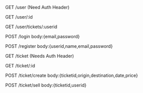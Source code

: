 GET /user (Need Auth Header)

GET /user/:id 

GET /user/tickets/:userid

POST /login   body:{email,password}

POST /register  body:{userid,name,email,password}

GET /ticket  (Needs Auth Header)

GET /ticket/:id 

POST /ticket/create  body:{ticketid,origin,destination,date,price}

POST /ticket/sell    body:{ticketid,userid}

